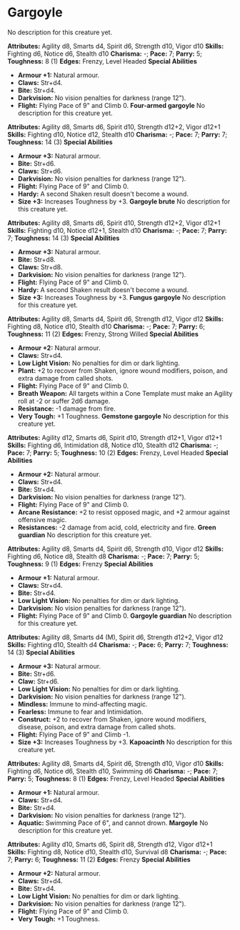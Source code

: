 # Gargoyle

No description for this creature yet.

**Attributes:** Agility d8, Smarts d4, Spirit d6, Strength d10, Vigor
d10
**Skills:** Fighting d6, Notice d6, Stealth d10
**Charisma:** -; **Pace:** 7; **Parry:** 5; **Toughness:** 8 (1)
**Edges:** Frenzy, Level Headed
**Special Abilities**

- **Armour +1:** Natural armour.
- **Claws:** Str+d4.
- **Bite:** Str+d4.
- **Darkvision:** No vision penalties for darkness (range 12").
- **Flight:** Flying Pace of 9" and Climb 0.
**Four-armed gargoyle**
No description for this creature yet.

**Attributes:** Agility d8, Smarts d6, Spirit d10, Strength d12+2, Vigor
d12+1
**Skills:** Fighting d10, Notice d12, Stealth d10
**Charisma:** -; **Pace:** 7; **Parry:** 7; **Toughness:** 14 (3)
**Special Abilities**

- **Armour +3:** Natural armour.
- **Bite:** Str+d6.
- **Claws:** Str+d6.
- **Darkvision:** No vision penalties for darkness (range 12").
- **Flight:** Flying Pace of 9" and Climb 0.
- **Hardy:** A second Shaken result doesn't become a wound.
- **Size +3:** Increases Toughness by +3.
**Gargoyle brute**
No description for this creature yet.

**Attributes:** Agility d8, Smarts d6, Spirit d10, Strength d12+2, Vigor
d12+1
**Skills:** Fighting d10, Notice d12+1, Stealth d10
**Charisma:** -; **Pace:** 7; **Parry:** 7; **Toughness:** 14 (3)
**Special Abilities**

- **Armour +3:** Natural armour.
- **Bite:** Str+d8.
- **Claws:** Str+d8.
- **Darkvision:** No vision penalties for darkness (range 12").
- **Flight:** Flying Pace of 9" and Climb 0.
- **Hardy:** A second Shaken result doesn't become a wound.
- **Size +3:** Increases Toughness by +3.
**Fungus gargoyle**
No description for this creature yet.

**Attributes:** Agility d8, Smarts d4, Spirit d6, Strength d12, Vigor
d12
**Skills:** Fighting d8, Notice d10, Stealth d10
**Charisma:** -; **Pace:** 7; **Parry:** 6; **Toughness:** 11 (2)
**Edges:** Frenzy, Strong Willed
**Special Abilities**

- **Armour +2:** Natural armour.
- **Claws:** Str+d4.
- **Low Light Vision:** No penalties for dim or dark lighting.
- **Plant:** +2 to recover from Shaken, ignore wound modifiers, poison,
and extra damage from called shots.
- **Flight:** Flying Pace of 9" and Climb 0.
- **Breath Weapon:** All targets within a Cone Template must make an
Agility roll at -2 or suffer 2d6 damage.
- **Resistance:** -1 damage from fire.
- **Very Tough:** +1 Toughness.
**Gemstone gargoyle**
No description for this creature yet.

**Attributes:** Agility d12, Smarts d6, Spirit d10, Strength d12+1,
Vigor d12+1
**Skills:** Fighting d6, Intimidation d8, Notice d10, Stealth d12
**Charisma:** -; **Pace:** 7; **Parry:** 5; **Toughness:** 10 (2)
**Edges:** Frenzy, Level Headed
**Special Abilities**

- **Armour +2:** Natural armour.
- **Claws:** Str+d4.
- **Bite:** Str+d4.
- **Darkvision:** No vision penalties for darkness (range 12").
- **Flight:** Flying Pace of 9" and Climb 0.
- **Arcane Resistance:** +2 to resist opposed magic, and +2 armour
against offensive magic.
- **Resistances:** -2 damage from acid, cold, electricity and fire.
**Green guardian**
No description for this creature yet.

**Attributes:** Agility d8, Smarts d4, Spirit d6, Strength d10, Vigor
d12
**Skills:** Fighting d6, Notice d8, Stealth d8
**Charisma:** -; **Pace:** 7; **Parry:** 5; **Toughness:** 9 (1)
**Edges:** Frenzy
**Special Abilities**

- **Armour +1:** Natural armour.
- **Claws:** Str+d4.
- **Bite:** Str+d4.
- **Low Light Vision:** No penalties for dim or dark lighting.
- **Darkvision:** No vision penalties for darkness (range 12").
- **Flight:** Flying Pace of 9" and Climb 0.
**Gargoyle guardian**
No description for this creature yet.

**Attributes:** Agility d8, Smarts d4 (M), Spirit d6, Strength d12+2,
Vigor d12
**Skills:** Fighting d10, Stealth d4
**Charisma:** -; **Pace:** 6; **Parry:** 7; **Toughness:** 14 (3)
**Special Abilities**

- **Armour +3:** Natural armour.
- **Bite:** Str+d6.
- **Claw:** Str+d6.
- **Low Light Vision:** No penalties for dim or dark lighting.
- **Darkvision:** No vision penalties for darkness (range 12").
- **Mindless:** Immune to mind-affecting magic.
- **Fearless:** Immune to fear and Intimidation.
- **Construct:** +2 to recover from Shaken, ignore wound modifiers,
disease, poison, and extra damage from called shots.
- **Flight:** Flying Pace of 9" and Climb -1.
- **Size +3:** Increases Toughness by +3.
**Kapoacinth**
No description for this creature yet.

**Attributes:** Agility d8, Smarts d4, Spirit d6, Strength d10, Vigor
d10
**Skills:** Fighting d6, Notice d6, Stealth d10, Swimming d6
**Charisma:** -; **Pace:** 7; **Parry:** 5; **Toughness:** 8 (1)
**Edges:** Frenzy, Level Headed
**Special Abilities**

- **Armour +1:** Natural armour.
- **Claws:** Str+d4.
- **Bite:** Str+d4.
- **Darkvision:** No vision penalties for darkness (range 12").
- **Aquatic:** Swimming Pace of 6", and cannot drown.
**Margoyle**
No description for this creature yet.

**Attributes:** Agility d10, Smarts d6, Spirit d8, Strength d12, Vigor
d12+1
**Skills:** Fighting d8, Notice d10, Stealth d10, Survival d8
**Charisma:** -; **Pace:** 7; **Parry:** 6; **Toughness:** 11 (2)
**Edges:** Frenzy
**Special Abilities**

- **Armour +2:** Natural armour.
- **Claws:** Str+d4.
- **Bite:** Str+d4.
- **Low Light Vision:** No penalties for dim or dark lighting.
- **Darkvision:** No vision penalties for darkness (range 12").
- **Flight:** Flying Pace of 9" and Climb 0.
- **Very Tough:** +1 Toughness.
